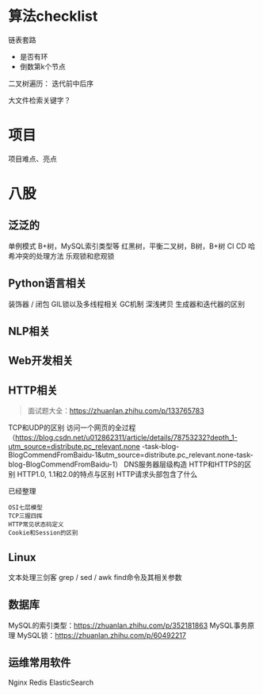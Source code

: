 # 算法checklist
链表套路
- 是否有环
- 倒数第k个节点

二叉树遍历： 迭代前中后序

大文件检索关键字？

# 项目
项目难点、亮点


# 八股
## 泛泛的
单例模式
B+树，MySQL索引类型等
红黑树，平衡二叉树，B树，B+树
CI CD
哈希冲突的处理方法
乐观锁和悲观锁

## Python语言相关
装饰器 / 闭包
GIL锁以及多线程相关
GC机制
深浅拷贝
生成器和迭代器的区别

## NLP相关


## Web开发相关


## HTTP相关
>面试题大全：https://zhuanlan.zhihu.com/p/133765783

TCP和UDP的区别
访问一个网页的全过程（https://blog.csdn.net/u012862311/article/details/78753232?depth_1-utm_source=distribute.pc_relevant.none
-task-blog-BlogCommendFromBaidu-1&utm_source=distribute.pc_relevant.none-task-blog-BlogCommendFromBaidu-1）
DNS服务器层级构造
HTTP和HTTPS的区别
HTTP1.0, 1.1和2.0的特点与区别
HTTP请求头部包含了什么

已经整理
```text
OSI七层模型
TCP三握四挥
HTTP常见状态码定义
Cookie和Session的区别
```

## Linux
文本处理三剑客 grep / sed / awk
find命令及其相关参数

## 数据库
MySQL的索引类型：https://zhuanlan.zhihu.com/p/352181863
MySQL事务原理
MySQL锁：https://zhuanlan.zhihu.com/p/60492217

## 运维常用软件
Nginx
Redis
ElasticSearch
